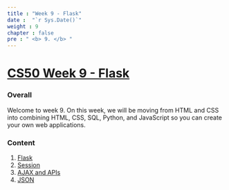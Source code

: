 ```yaml
---
title : "Week 9 - Flask"
date :  "`r Sys.Date()`" 
weight : 9 
chapter : false
pre : " <b> 9. </b> "
---
```

# [CS50 Week 9 - Flask](https://baobaoupcloud.github.io/cs-w9/)

### Overall
Welcome to week 9. On this week, we will be moving from HTML and CSS into combining HTML, CSS, SQL, Python, and JavaScript so you can create your own web applications.

### Content
 1. [Flask](https://baobaoupcloud.github.io/cs-w9/1-flask/)
 2. [Session](https://baobaoupcloud.github.io/cs-w9/2-session/)
 3. [AJAX and APIs](https://baobaoupcloud.github.io/cs-w9/3-ajax-apis/)
 4. [JSON](https://baobaoupcloud.github.io/cs-w9/4-json/)